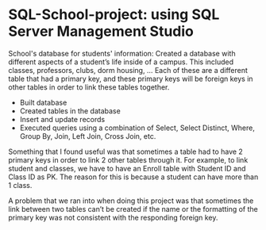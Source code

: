 # SQL-School-project: using SQL Server Management Studio
School's database for students' information: 
Created a database with different aspects of a student’s life inside of a campus. This included classes, professors, clubs, dorm housing, … 
Each of these are a different table that had a primary key, and these primary keys will be foreign keys in other tables in order to link these tables together.
- Built database 
- Created tables in the database
- Insert and update records
- Executed queries using a combination of Select, Select Distinct, Where, Group By, Join, Left Join, Cross Join, etc.

Something that I found useful was that sometimes a table had to have 2 primary keys in order to link 2 other tables through it. For example, to link student and classes, we have to have an Enroll table with Student ID and Class ID as PK. The reason for this is because a student can have more than 1 class.

A problem that we ran into when doing this project was that sometimes the link between two tables can’t be created if the name or the formatting of the primary key was not consistent with the responding foreign key. 

